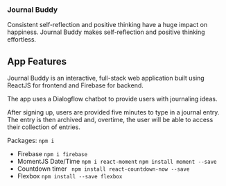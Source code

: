 ### Journal Buddy
Consistent self-reflection and positive thinking have a huge impact on happiness. Journal Buddy makes self-reflection and positive thinking effortless.

## App Features
Journal Buddy is an interactive, full-stack web application built using ReactJS for frontend and Firebase for backend. 

The app uses a Dialogflow chatbot to provide users with journaling ideas.

After signing up, users are provided five minutes to type in a journal entry. The entry is then archived and, overtime, the user will be able to access their collection of entries.

Packages:
``` npm i ```
* Firebase
``` npm i firebase ```
* MomentJS Date/Time
``` npm i react-moment ```
``` npm install moment --save ```
* Countdown timer
``` npm install react-countdown-now --save```
* Flexbox
``` npm install --save flexbox ```
